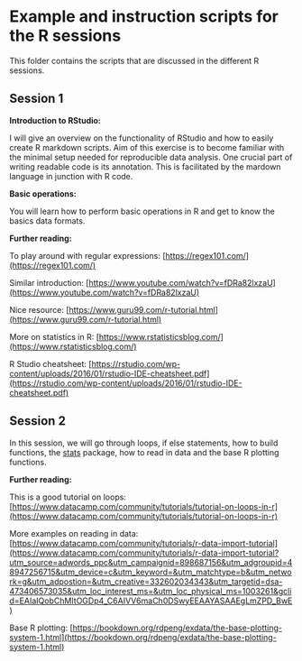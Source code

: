 # Example and instruction scripts for the R sessions

This folder contains the scripts that are discussed in the different R sessions.

## Session 1

**Introduction to RStudio:**

I will give an overview on the functionality of RStudio and how to easily create R markdown scripts.
Aim of this exercise is to become familiar with the minimal setup needed for reproducible data analysis.
One crucial part of writing readable code is its annotation.
This is facilitated by the mardown language in junction with R code. 

**Basic operations:**

You will learn how to perform basic operations in R and get to know the basics data formats.

**Further reading:**

To play around with regular expressions: [https://regex101.com/](https://regex101.com/)

Similar introduction: [https://www.youtube.com/watch?v=fDRa82lxzaU](https://www.youtube.com/watch?v=fDRa82lxzaU)

Nice resource: [https://www.guru99.com/r-tutorial.html](https://www.guru99.com/r-tutorial.html)

More on statistics in R: [https://www.rstatisticsblog.com/](https://www.rstatisticsblog.com/)

R Studio cheatsheet: [https://rstudio.com/wp-content/uploads/2016/01/rstudio-IDE-cheatsheet.pdf](https://rstudio.com/wp-content/uploads/2016/01/rstudio-IDE-cheatsheet.pdf)

## Session 2

In this session, we will go through loops, if else statements, how to build functions, the [stats](https://stat.ethz.ch/R-manual/R-devel/library/stats/html/00Index.html) package, how to read in data and the base R plotting functions.

**Further reading:**

This is a good tutorial on loops: [https://www.datacamp.com/community/tutorials/tutorial-on-loops-in-r](https://www.datacamp.com/community/tutorials/tutorial-on-loops-in-r)

More examples on reading in data: [https://www.datacamp.com/community/tutorials/r-data-import-tutorial](https://www.datacamp.com/community/tutorials/r-data-import-tutorial?utm_source=adwords_ppc&utm_campaignid=898687156&utm_adgroupid=48947256715&utm_device=c&utm_keyword=&utm_matchtype=b&utm_network=g&utm_adpostion=&utm_creative=332602034343&utm_targetid=dsa-473406573035&utm_loc_interest_ms=&utm_loc_physical_ms=1003261&gclid=EAIaIQobChMItOGDp4_C6AIVV6maCh0DSwyEEAAYASAAEgLmZPD_BwE)

Base R plotting: [https://bookdown.org/rdpeng/exdata/the-base-plotting-system-1.html](https://bookdown.org/rdpeng/exdata/the-base-plotting-system-1.html)


